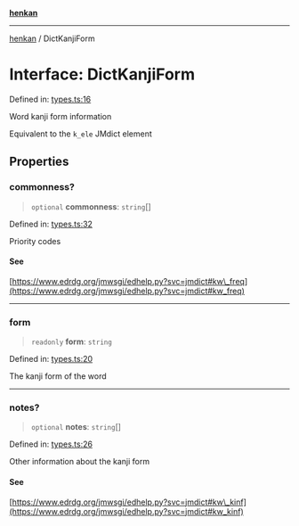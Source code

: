 [**henkan**](../README.md)

***

[henkan](../README.md) / DictKanjiForm

# Interface: DictKanjiForm

Defined in: [types.ts:16](https://github.com/Ronokof/Henkan/blob/52fe6d98746996eb6471b21af2a4100c9ce484cf/src/types.ts#L16)

Word kanji form information

Equivalent to the `k_ele` JMdict element

## Properties

### commonness?

> `optional` **commonness**: `string`[]

Defined in: [types.ts:32](https://github.com/Ronokof/Henkan/blob/52fe6d98746996eb6471b21af2a4100c9ce484cf/src/types.ts#L32)

Priority codes

#### See

[https://www.edrdg.org/jmwsgi/edhelp.py?svc=jmdict#kw\_freq](https://www.edrdg.org/jmwsgi/edhelp.py?svc=jmdict#kw_freq)

***

### form

> `readonly` **form**: `string`

Defined in: [types.ts:20](https://github.com/Ronokof/Henkan/blob/52fe6d98746996eb6471b21af2a4100c9ce484cf/src/types.ts#L20)

The kanji form of the word

***

### notes?

> `optional` **notes**: `string`[]

Defined in: [types.ts:26](https://github.com/Ronokof/Henkan/blob/52fe6d98746996eb6471b21af2a4100c9ce484cf/src/types.ts#L26)

Other information about the kanji form

#### See

[https://www.edrdg.org/jmwsgi/edhelp.py?svc=jmdict#kw\_kinf](https://www.edrdg.org/jmwsgi/edhelp.py?svc=jmdict#kw_kinf)
